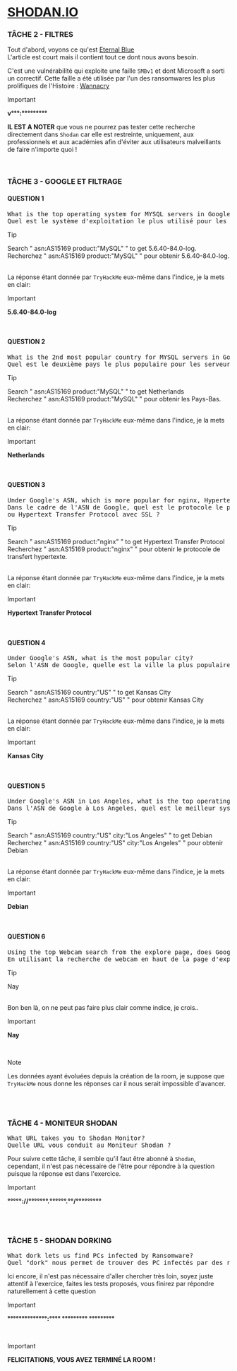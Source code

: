 # **[SHODAN.IO](https://tryhackme.com/r/room/shodan)**

### TÂCHE 2 - FILTRES

Tout d'abord, voyons ce qu'est [Eternal Blue](https://fr.wikipedia.org/wiki/EternalBlue)
<br>L'article est court mais il contient tout ce dont nous avons besoin.

C'est une vulnérabilité qui exploite une faille `SMBv1` et dont Microsoft a sorti un correctif. Cette faille a été utilisée par l'un des ransomwares les plus prolifiques de l'Histoire : [Wannacry](https://fr.wikipedia.org/wiki/WannaCry)

> [!IMPORTANT]
> <b>v°°°:°°°°°°°°°</b>

**IL EST A NOTER** que vous ne pourrez pas tester cette recherche directement dans `Shodan` car elle est restreinte, uniquement, aux professionnels et aux académies afin d'éviter aux utilisateurs malveillants de faire n'importe quoi !

<br>

### TÂCHE 3 - GOOGLE ET FILTRAGE
#### QUESTION 1
<pre>
What is the top operating system for MYSQL servers in Google's ASN?
Quel est le système d'exploitation le plus utilisé pour les serveurs MYSQL dans l'ASN de Google ? 
</pre>

> [!TIP]
> Search " asn:AS15169 product:"MySQL" " to get 5.6.40-84.0-log.
> <br>Recherchez " asn:AS15169 product:"MySQL" " pour obtenir 5.6.40-84.0-log.

<br>La réponse étant donnée par `TryHackMe` eux-même dans l'indice, je la mets en clair:

> [!IMPORTANT]
> <b>5.6.40-84.0-log</b>

<br>

#### QUESTION 2
<pre>
What is the 2nd most popular country for MYSQL servers in Google's ASN?
Quel est le deuxième pays le plus populaire pour les serveurs MYSQL dans l'ASN de Google ?
</pre>

> [!TIP]
> Search " asn:AS15169 product:"MySQL" " to get Netherlands
> <br>Recherchez " asn:AS15169 product:"MySQL" " pour obtenir les Pays-Bas.

<br>La réponse étant donnée par `TryHackMe` eux-même dans l'indice, je la mets en clair:

> [!IMPORTANT]
> <b>Netherlands</b>

<br>

#### QUESTION 3
<pre>
Under Google's ASN, which is more popular for nginx, Hypertext Transfer Protocol or Hypertext Transfer Protocol with SSL?
Dans le cadre de l'ASN de Google, quel est le protocole le plus populaire pour nginx, Hypertext Transfer Protocol
ou Hypertext Transfer Protocol avec SSL ?
</pre>

> [!TIP]
> Search " asn:AS15169 product:"nginx" " to get Hypertext Transfer Protocol
> <br>Recherchez " asn:AS15169 product:"nginx" " pour obtenir le protocole de transfert hypertexte.

<br>La réponse étant donnée par `TryHackMe` eux-même dans l'indice, je la mets en clair:

> [!IMPORTANT]
> <b>Hypertext Transfer Protocol</b>

<br>

#### QUESTION 4
<pre>
Under Google's ASN, what is the most popular city?
Selon l'ASN de Google, quelle est la ville la plus populaire ?
</pre>

> [!TIP]
> Search " asn:AS15169 country:"US" " to get Kansas City
> <br>Recherchez " asn:AS15169 country:"US" " pour obtenir Kansas City

<br>La réponse étant donnée par `TryHackMe` eux-même dans l'indice, je la mets en clair:

> [!IMPORTANT]
> <b>Kansas City</b>

<br>

#### QUESTION 5
<pre>
Under Google's ASN in Los Angeles, what is the top operating system according to Shodan?
Dans l'ASN de Google à Los Angeles, quel est le meilleur système d'exploitation selon Shodan ?
</pre>

> [!TIP]
> Search " asn:AS15169 country:"US" city:"Los Angeles" " to get Debian
> <br>Recherchez " asn:AS15169 country:"US" city:"Los Angeles" " pour obtenir Debian

<br>La réponse étant donnée par `TryHackMe` eux-même dans l'indice, je la mets en clair:

> [!IMPORTANT]
> <b>Debian</b>

<br>

#### QUESTION 6
<pre>
Using the top Webcam search from the explore page, does Google's ASN have any webcams? Yay/nay.
En utilisant la recherche de webcam en haut de la page d'exploration, est-ce que l'ASN de Google a des webcams? Oui/non.
</pre>

> [!TIP]
> Nay

<br>Bon ben là, on ne peut pas faire plus clair comme indice, je crois..

> [!IMPORTANT]
> <b>Nay</b>

<br>

> [!NOTE]
>Les données ayant évoluées depuis la création de la room, je suppose que `TryHackMe` nous donne les réponses car il nous serait impossible d'avancer.

<br><br>

### TÂCHE 4 - MONITEUR SHODAN
<pre>
What URL takes you to Shodan Monitor?
Quelle URL vous conduit au Moniteur Shodan ?
</pre>

Pour suivre cette tâche, il semble qu'il faut être abonné à `Shodan`, cependant, il n'est pas nécessaire de l'être pour répondre à la question puisque la réponse est dans l'exercice.

> [!IMPORTANT]
> <b>°°°°°://°°°°°°°.°°°°°°.°°/°°°°°°°°°</b>

<br><br>

### TÂCHE 5 - SHODAN DORKING
<pre>
What dork lets us find PCs infected by Ransomware?
Quel "dork" nous permet de trouver des PC infectés par des ransomwares ?
</pre>

Ici encore, il n'est pas nécessaire d'aller chercher très loin, soyez juste attentif à l'exercice, faites les tests proposés, vous finirez par répondre naturellement à cette question

> [!IMPORTANT]
> <b>°°°°°°°°°°°°°°:°°°° °°°°°°°°° °°°°°°°°°</b>

<br>

> [!IMPORTANT]
> **FELICITATIONS, VOUS AVEZ TERMINÉ LA ROOM !**
